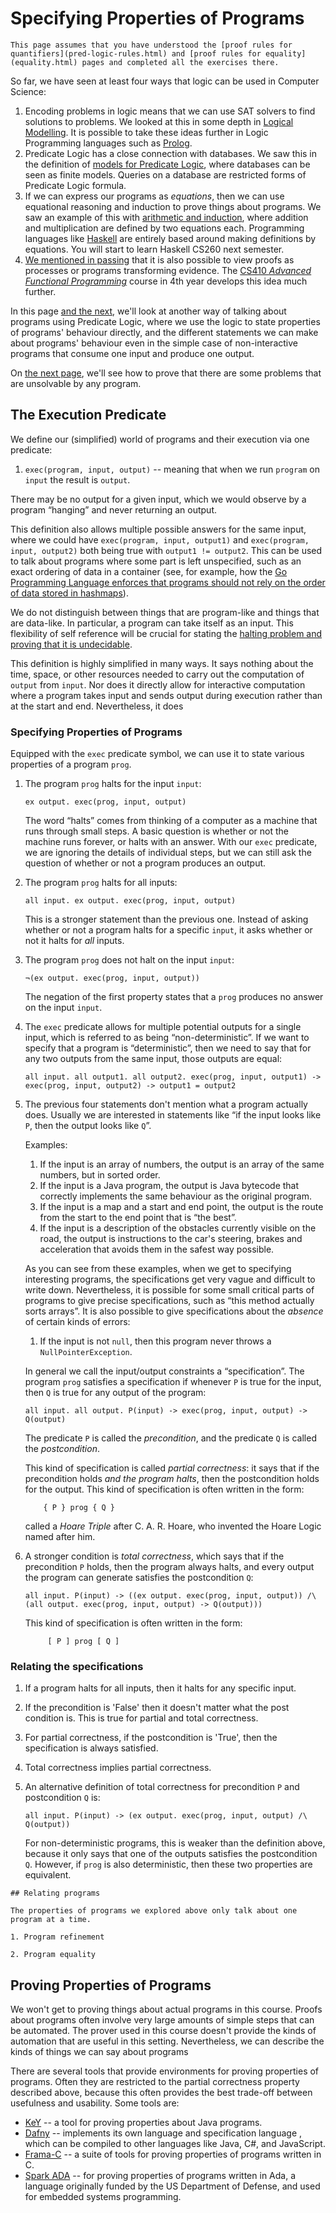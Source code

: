 # Specifying Properties of Programs

```aside
This page assumes that you have understood the [proof rules for quantifiers](pred-logic-rules.html) and [proof rules for equality](equality.html) pages and completed all the exercises there.
```

So far, we have seen at least four ways that logic can be used in Computer Science:

1. Encoding problems in logic means that we can use SAT solvers to find solutions to problems. We looked at this in some depth in [Logical Modelling](logical-modelling-intro.html). It is possible to take these ideas further in Logic Programming languages such as [Prolog](https://www.metalevel.at/prolog).
2. Predicate Logic has a close connection with databases. We saw this in the definition of [models for Predicate Logic](predicate-logic-semantics.html), where databases can be seen as finite models. Queries on a database are restricted forms of Predicate Logic formula.
3. If we can express our programs as *equations*, then we can use equational reasoning and induction to prove things about programs. We saw an example of this with [arithmetic and induction](induction.html), where addition and multiplication are defined by two equations each. Programming languages like [Haskell](https://www.haskell.org) are entirely based around making definitions by equations. You will start to learn Haskell CS260 next semester.
4. [We mentioned in passing](sound-complete-meaning.html) that it is also possible to view proofs as processes or programs transforming evidence. The [CS410 *Advanced Functional Programming*](https://github.com/gallais/CS410-2024) course in 4th year develops this idea much further.

In this page [and the next](halting-problem.html), we'll look at another way of talking about programs using Predicate Logic, where we use the logic to state properties of programs' behaviour directly, and the different statements we can make about programs' behaviour even in the simple case of non-interactive programs that consume one input and produce one output.

On [the next page](halting-problem.html), we'll see how to prove that there are some problems that are unsolvable by any program.

## The Execution Predicate

We define our (simplified) world of programs and their execution via one predicate:

1. `exec(program, input, output)` -- meaning that when we run `program` on `input` the result is `output`.

There may be no output for a given input, which we would observe by a program “hanging” and never returning an output.

This definition also allows multiple possible answers for the same input, where we could have `exec(program, input, output1)` and `exec(program, input, output2)` both being true with `output1 != output2`. This can be used to talk about programs where some part is left unspecified, such as an exact ordering of data in a container (see, for example, how the [Go Programming Language enforces that programs should not rely on the order of data stored in hashmaps](https://nathanleclaire.com/blog/2014/04/27/a-surprising-feature-of-golang-that-colored-me-impressed/)).

We do not distinguish between things that are program-like and things that are data-like. In particular, a program can take itself as an input. This flexibility of self reference will be crucial for stating the [halting problem and proving that it is undecidable](halting-problem.html).

This definition is highly simplified in many ways. It says nothing about the time, space, or other resources needed to carry out the computation of `output` from `input`. Nor does it directly allow for interactive computation where a program takes input and sends output during execution rather than at the start and end. Nevertheless, it does

### Specifying Properties of Programs

Equipped with the `exec` predicate symbol, we can use it to state various properties of a program `prog`.

1. The program `prog` halts for the input `input`:

   ```formula
   ex output. exec(prog, input, output)
   ```

   The word “halts” comes from thinking of a computer as a machine that runs through small steps. A basic question is whether or not the machine runs forever, or halts with an answer. With our `exec` predicate, we are ignoring the details of individual steps, but we can still ask the question of whether or not a program produces an output.

2. The program `prog` halts for all inputs:

   ```formula
   all input. ex output. exec(prog, input, output)
   ```

   This is a stronger statement than the previous one. Instead of asking whether or not a program halts for a specific `input`, it asks whether or not it halts for *all* inputs.

3. The program `prog` does not halt on the input `input`:

   ```formula
   ¬(ex output. exec(prog, input, output))
   ```

   The negation of the first property states that a `prog` produces no answer on the input `input`.

4. The `exec` predicate allows for multiple potential outputs for a single input, which is referred to as being “non-deterministic”. If we want to specify that a program is “deterministic”, then we need to say that for any two outputs from the same input, those outputs are equal:

   ```formula
   all input. all output1. all output2. exec(prog, input, output1) -> exec(prog, input, output2) -> output1 = output2
   ```

5. The previous four statements don't mention what a program actually does. Usually we are interested in statements like “if the input looks like `P`, then the output looks like `Q`”.

   Examples:
   1. If the input is an array of numbers, the output is an array of the same numbers, but in sorted order.
   2. If the input is a Java program, the output is Java bytecode that correctly implements the same behaviour as the original program.
   3. If the input is a map and a start and end point, the output is the route from the start to the end point that is “the best”.
   4. If the input is a description of the obstacles currently visible on the road, the output is instructions to the car's steering, brakes and acceleration that avoids them in the safest way possible.

   As you can see from these examples, when we get to specifying interesting programs, the specifications get very vague and difficult to write down. Nevertheless, it is possible for some small critical parts of programs to give precise specifications, such as “this method actually sorts arrays”. It is also possible to give specifications about the *absence* of certain kinds of errors:

   1. If the input is not `null`, then this program never throws a `NullPointerException`.

   In general we call the input/output constraints a “specification”. The program `prog` satisfies a specification if whenever `P` is true for the input, then `Q` is true for any output of the program:

   ```formula
   all input. all output. P(input) -> exec(prog, input, output) -> Q(output)
   ```

   The predicate `P` is called the *precondition*, and the predicate `Q` is called the *postcondition*.

   This kind of specification is called *partial correctness*: it says that if the precondition holds *and the program halts*, then the postcondition holds for the output. This kind of specification is often written in the form:

   ```
       { P } prog { Q }
   ```

   called a *Hoare Triple* after C. A. R. Hoare, who invented the Hoare Logic named after him.

6. A stronger condition is *total correctness*, which says that if the precondition `P` holds, then the program always halts, and every output the program can generate satisfies the postcondition `Q`:

   ```formula
   all input. P(input) -> ((ex output. exec(prog, input, output)) /\ (all output. exec(prog, input, output) -> Q(output)))
   ```

   This kind of specification is often written in the form:

   ```
        [ P ] prog [ Q ]
   ```

### Relating the specifications

1. If a program halts for all inputs, then it halts for any specific input.

2. If the precondition is 'False' then it doesn't matter what the post condition is. This is true for partial and total correctness.

3. For partial correctness, if the postcondition is 'True', then the specification is always satisfied.

4. Total correctness implies partial correctness.

5. An alternative definition of total correctness for precondition `P` and postcondition `Q` is:

   ```formula
   all input. P(input) -> (ex output. exec(prog, input, output) /\ Q(output))
   ```

   For non-deterministic programs, this is weaker than the definition above, because it only says that one of the outputs satisfies the postcondition `Q`. However, if `prog` is also deterministic, then these two properties are equivalent.

```comment
## Relating programs

The properties of programs we explored above only talk about one program at a time.

1. Program refinement

2. Program equality
```

## Proving Properties of Programs

We won't get to proving things about actual programs in this course. Proofs about programs often involve very large amounts of simple steps that can be automated. The prover used in this course doesn't provide the kinds of automation that are useful in this setting. Nevertheless, we can describe the kinds of things we can say about programs

There are several tools that provide environments for proving properties of programs. Often they are restricted to the partial correctness property described above, because this often provides the best trade-off between usefulness and usability. Some tools are:

- [KeY](https://www.key-project.org/) -- a tool for proving properties about Java programs.
- [Dafny](https://dafny.org/) -- implements its own language and specification language , which can be compiled to other languages like Java, C#, and JavaScript.
- [Frama-C](https://frama-c.com/) -- a suite of tools for proving properties of programs written in C.
- [Spark ADA](https://www.adacore.com/about-spark) -- for proving properties of programs written in Ada, a language originally funded by the US Department of Defense, and used for embedded systems programming.
